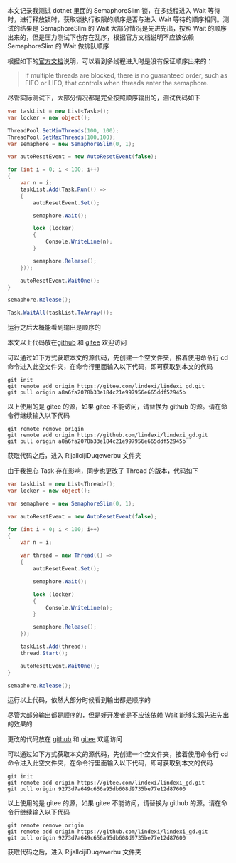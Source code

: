 本文记录我测试 dotnet 里面的 SemaphoreSlim 锁，在多线程进入 Wait 等待时，进行释放锁时，获取锁执行权限的顺序是否与进入 Wait 等待的顺序相同。测试的结果是 SemaphoreSlim 的 Wait 大部分情况是先进先出，按照 Wait 的顺序出来的，但是压力测试下也存在乱序，根据官方文档说明不应该依赖 SemaphoreSlim 的 Wait 做排队顺序

<!--more-->


<!-- 发布 -->
<!-- 博客 -->

根据如下的[官方文档](https://learn.microsoft.com/en-us/dotnet/api/system.threading.semaphoreslim)说明，可以看到多线程进入时是没有保证顺序出来的：

> If multiple threads are blocked, there is no guaranteed order, such as FIFO or LIFO, that controls when threads enter the semaphore.

尽管实际测试下，大部分情况都是完全按照顺序输出的，测试代码如下

```csharp
var taskList = new List<Task>();
var locker = new object();

ThreadPool.SetMinThreads(100, 100);
ThreadPool.SetMaxThreads(100,100);
var semaphore = new SemaphoreSlim(0, 1);

var autoResetEvent = new AutoResetEvent(false);

for (int i = 0; i < 100; i++)
{
    var n = i;
    taskList.Add(Task.Run(() =>
    {
        autoResetEvent.Set();

        semaphore.Wait();

        lock (locker)
        {
            Console.WriteLine(n);
        }

        semaphore.Release();
    }));

    autoResetEvent.WaitOne();
}

semaphore.Release();

Task.WaitAll(taskList.ToArray());
```

运行之后大概能看到输出是顺序的

本文以上代码放在[github](https://github.com/lindexi/lindexi_gd/tree/a8a6fa2078b33e184c21e997956e665ddf52945b/RijallcijiDuqewerbu) 和 [gitee](https://gitee.com/lindexi/lindexi_gd/tree/a8a6fa2078b33e184c21e997956e665ddf52945b/RijallcijiDuqewerbu) 欢迎访问

可以通过如下方式获取本文的源代码，先创建一个空文件夹，接着使用命令行 cd 命令进入此空文件夹，在命令行里面输入以下代码，即可获取到本文的代码

```
git init
git remote add origin https://gitee.com/lindexi/lindexi_gd.git
git pull origin a8a6fa2078b33e184c21e997956e665ddf52945b
```

以上使用的是 gitee 的源，如果 gitee 不能访问，请替换为 github 的源。请在命令行继续输入以下代码

```
git remote remove origin
git remote add origin https://github.com/lindexi/lindexi_gd.git
git pull origin a8a6fa2078b33e184c21e997956e665ddf52945b
```

获取代码之后，进入 RijallcijiDuqewerbu 文件夹

由于我担心 Task 存在影响，同步也更改了 Thread 的版本，代码如下

```csharp
var taskList = new List<Thread>();
var locker = new object();

var semaphore = new SemaphoreSlim(0, 1);

var autoResetEvent = new AutoResetEvent(false);

for (int i = 0; i < 100; i++)
{
    var n = i;

    var thread = new Thread(() =>
    {
        autoResetEvent.Set();

        semaphore.Wait();

        lock (locker)
        {
            Console.WriteLine(n);
        }

        semaphore.Release();
    });

    taskList.Add(thread);
    thread.Start();

    autoResetEvent.WaitOne();
}

semaphore.Release();
```

运行以上代码，依然大部分时候看到输出都是顺序的

尽管大部分输出都是顺序的，但是好开发者是不应该依赖 Wait 能够实现先进先出的效果的

更改的代码放在 [github](https://github.com/lindexi/lindexi_gd/tree/9273d7a649c656a95db608d9735be77e12d87600/RijallcijiDuqewerbu) 和 [gitee](https://gitee.com/lindexi/lindexi_gd/tree/9273d7a649c656a95db608d9735be77e12d87600/RijallcijiDuqewerbu) 欢迎访问

可以通过如下方式获取本文的源代码，先创建一个空文件夹，接着使用命令行 cd 命令进入此空文件夹，在命令行里面输入以下代码，即可获取到本文的代码

```
git init
git remote add origin https://gitee.com/lindexi/lindexi_gd.git
git pull origin 9273d7a649c656a95db608d9735be77e12d87600
```

以上使用的是 gitee 的源，如果 gitee 不能访问，请替换为 github 的源。请在命令行继续输入以下代码

```
git remote remove origin
git remote add origin https://github.com/lindexi/lindexi_gd.git
git pull origin 9273d7a649c656a95db608d9735be77e12d87600
```

获取代码之后，进入 RijallcijiDuqewerbu 文件夹
